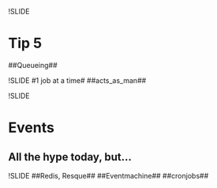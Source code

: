 !SLIDE
# Tip 5 #
##Queueing##

!SLIDE
#1 job at a time#
##acts_as_man##

!SLIDE
# Events #
## All the hype today, but... ##

!SLIDE
##Redis, Resque##
##Eventmachine##
##cronjobs##